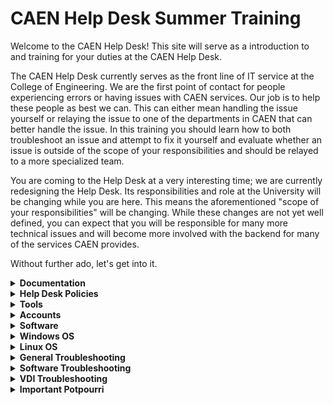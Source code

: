 <head>
    <link rel="stylesheet" type="text/css" href="index.css">
</head>

<h1>
  CAEN Help Desk Summer Training
</h1>

<p>
  Welcome to the CAEN Help Desk! This site will serve as a introduction to and training for your duties at the CAEN Help Desk.
</p>

<p>
  The CAEN Help Desk currently serves as the front line of IT service at the College of Engineering. We are the first point of contact for people experiencing errors or having issues with CAEN services. Our job is to help these people as best we can. This can either mean handling the issue yourself or relaying the issue to one of the departments in CAEN that can better handle the issue. In this training you should learn how to both troubleshoot an issue and attempt to fix it yourself and evaluate whether an issue is outside of the scope of your responsibilities and should be relayed to a more specialized team.
</p>

<p>
   You are coming to the Help Desk at a very interesting time; we are currently redesigning the Help Desk. Its responsibilities and role at the University will be changing while you are here. This means the aforementioned "scope of your responsibilities" will be changing. While these changes are not yet well defined, you can expect that you will be responsible for many more technical issues and will become more involved with the backend for many of the services CAEN provides.
</p>

<p>
  Without further ado, let's get into it.
</p>


<details>
  <summary>
    <strong>Documentation</strong>
  </summary>

  <p>
    Currently CAEN provides a great deal of documentation that is intended to explain the services we provide. Since it is likely that you do not know all of this documentation, you should spend a significant amount of time in your early employment at the Help Desk reading this documentation and becoming very familiar with it. Questions that can be answered within this documentation are 100% <strong>your responsibility</strong>. It will be expected that you can answer these questions without refering to the full-time staff.
  </p>

  <p>
    Does this mean we expect you to have the documentation memorized? Well kind of, eventually, but initially, no it does not.
  </p>

  <p>
  Does this mean we expect you to search the documentation for answers to questions you don't think you have the answer to? <strong>Yes, absolutely it does.</strong> Anytime you don't know the answer to a question, take a minute and search the documentation for an answer. You may feel as though you are making the customer wait, but that is okay. The amount of time it takes you to search through the documentation is much shorter than the amount of time it will take for one of the full-time teams to get to the issue and set aside time to address it.
  </p>

  <p>
    <strong>There are three main sources of documentation:</strong>
  </p>

  <p>
    <a href='https://caenfaq.engin.umich.edu/'>The CAEN Knowledge Base</a>
  </p>

  <p>
    This is a public source of information that CAEN has published detailing a great deal of the services CAEN provides. This is the most valuble resource at your disposal and should be the first thing you consult when you have any questions.
  </p>

  <p>
    <em>Note: Since this is a public site, you can send links to this site to customers to help explain things to the customer.</em>
  </p>

  <p>
    <a href='https://caen.engin.umich.edu'>The CAEN Homepage</a>
  </p>

  <p>
    In the drop-down menus on the top the the CAEN homepage there is more information on the services we provide. Much of this is a rehashing of the information in the Knowledge Base but there are some details presented here that may not be in the Knowledge Base. This should be your second consultation when trying to solve an issue you do not currently know how to fix.
  </p>

  <p>
    Important links to note on this page:
  </p>
  <ul>
    <li>
     Under "About" there is a link that reads "Departmental IT Support Staff," this provides a list of the departmental IT contacts for all of the major departments in the College of Engineering
    </li>
    <li>
    Under "Help & Support" on the left hand side there is a link to the CAEN "Service Status" page, this will provide you with an up-to-date list of any outages or degraded services CAEN is currently aware of
    </li>
    <li>
      Under the same section is a link to "News & Announcements," here is where you can see information about all of the major changes coming to CAEN. This will often be a great place to refer people when they are confused about or unaware of a change in CAENs operations
    </li>
  </ul>

  <p>
    <em>Note: Since this is a public site, you can send links to this site to customers to help explain things to the customer.</em>
  </p>

  <p>
    <a href='https://webservices.itcs.umich.edu/mediawiki/hotline/index.php/Main_Page'>Help Desk Wiki</a>
  </p>
  
  <p>
    This is the Help Desk's internal documentation written for students, by students (mostly). This documentation is old and infrequently updated, so take caution when referencing this documentation. If you can find the information elsewhere it is recommended that you rely on that information rather than that provided in the Wiki.
  </p>

  <p>
    The Wiki is still a great resource for referencing Help Desk policies and procedures. Any time you are questioning the steps to opening the Help Desk, or how to work the phones (suprisingly complicated), or how to open a new CAEN account or other such issues consulting the Help Desk Wiki should be the first step. If you look hard enough there is even a comprehensive guide to performing a spinning hook kick.
  </p>

  <p>
    <em>Note: Since this is an internal site you will not be able to provide customers links to these pages.</em>
  </p>
</details>

<details>
   <summary>
     <strong>Help Desk Policies</strong>
   </summary>
   <p>
    <a href='https://webservices.itcs.umich.edu/mediawiki/hotline/index.php/Policies_%26_Rules'>General Help Desk Policies</a>
   </p>
   <p>
    <strong><em text-decoration="underline">It is very important that you understand and follow the policies listed in the above link!!!</em></strong>
   </p>
   <p>
    Make sure you always follow opening, closing, and on-shift procedures.  
   </p>

   <p>
    <em>That said</em>, note the following errata, policy details that are <strong>outdated or missing from the Wiki:</strong>
    <ul>
        <li>Notes are no longer taken at Help Desk Meetings.</li>
        <li>Help Desk meetings have been on hiatus in recent semesters. Please consult an FTE re: scheduling meetings, whether there are regular weekly meetings, and other special meetings. <strong>Attendance at all Help Desk meetings is mandatory. You must inform an FTE if you cannot attend.</strong></li>
        <li>The "Google Talk client" is Google Hangouts. It is not strictly required you have it open during your shift, but it is strongly recommended. It's often the best and fastest way to communicate with your FTEs (and for them to reach you and send you important info/links), and it's useful for sharing dank memes with your fellow Help Desk colleagues. Slack is also a useful messaging tool.</li>
    </ul>

   </p>
</details>

<details>
    <summary>
        <strong>Tools</strong>
    </summary>
    <p>
        Be familiar with the various tools listed in this section. You will them in most (if not all) of your shifts.
    <ul>
        <li>
            <a href='https://webservices.itcs.umich.edu/mediawiki/hotline/index.php/Java_Account_Tool_%28JAcT%29'>JAcT (Java Account Tool)</a>: This tool enables easy access to account information for UM students and faculty (e.g. CAEN account and AFS storage status). Perhaps most importantly, JAcT allows you to make new CAEN accounts (<em>see "Accounts" section below</em>). Take special note of what to do to install or reinstall JAcT if you lose access to it (unfortunately, this tends to happen regularly).
        </li>
        <li>
            <a href='https://webservices.itcs.umich.edu/mediawiki/hotline/index.php/FootPrints'>Footprints</a>: Footprints is the CAEN Ticket database. CAEN Tickets record the issues and reports CAEN receives and allow CAEN staff to communicate with relevant clients (via email). Clients can send tickets to the Help Desk via email (caen@umich.edu) or you can make your own Ticket for issues brought up by clients in-person, over the phone, or in a chat. Tickets are assigned to a relevant team who can assist the client with their issue; you and other CAEN employees can edit tickets and send emails to clients via the ticket.
        </li>
        <li>
            <a href='https://webservices.itcs.umich.edu/mediawiki/hotline/index.php/LiveEngage'>LiveEngage</a>: LiveEngage is the chat tool CAEN uses to communicate with clients in a live chat. 
        </li>
        <li>
            <a href='https://uofmcaen.slack.com'>CAEN Slack Channel</a>: Great way to quickly contact key staff from various CAEN teams and communicate wide-spread issues (also report a ticket, a Slack post is not a substitute for a reported ticket in the case of an outage), updates, questions, announcements, etc. with individual CAEN employees or CAEN at large. Good channels to follow include but are not limited to general, hotline, outages and random (the final is mostly for the memes). 
        </li>
        <li>
            <a href='https://webservices.itcs.umich.edu/mediawiki/hotline/index.php/Phones'>Phones</a>: There are a lot of buttons on the Help Desk phones. Be sure to review here how each of them works. Always be calm and courteous when answering or making a phone call! Also, <em>don't forget to check <strong>voicemail</strong></em> if you're the one opening the Help Desk for the day.
        </li>
        <li>
            White Binders: You'll find important phone numbers, emergency contacts, info on each Footprints team, and other useful information in the White Binders scattered throughout the Help Desk. You should keep one at your desk and look through it to see what information is inside. You'll likely find yourself utilizing the binder often during your Help Desk career.
        </li>
    </ul>
    </p>
</details>

<details>
    <summary>
        <strong>Accounts</strong>
    </summary>
    <p>
        Account creation is a very common and important task you will encounter as a Help Desk employee. Therefore, it is imperative that you understand how to create an account! 
    </p>
    <p>
        You'll need to consult the links below for a comprehensive discussion on different account types, account creation procedures, and account validation, but here are the key steps to remember: 
    </p>
    <p>
        Account Creation
        <ul>
            <li><strong> Student accounts must be made in-person (students must visit the Help Desk), and students must bring a valid MCard when they visit.</strong> You will mostly be making student accounts during your job.</li>
            <li>Be sure to check account eligibility. Check student class schedules on Wolverine Access (student account) or ask an FTE for proper documentation and approval (staff and visiting scholar accounts).</li>
            <li><strong>Always</strong> remind clients that it takes up to 1-2 business days for a CAEN Account to become fully active. Sometimes new account holders are unaware of this, and it can catch them by surprise. They can check if their account is ready by logging in to any CAEN computer with their standard UM Kerberos credentials (except the CAEN computers on the upper floors of the Dude, which are usable by all students).</li>
            <li>If a student gives you any trouble or pushback for the 1-2 day policy ("But I have a project due tonight at midnight!"), respectfully assert that we cannot guarantee the account will be ready any earlier. If you'd like, you can send a ticket or message to the Account Support team asking someone to expedite the approval (but again remind the client that there's no guarantee). Alternatively, all students can access the CAEN computers on the second and third floors of the Duderstadt Center, even without a valid CAEN account.</li>
        </ul>
    </p>
    <p>
        Account Validation
        <ul>
            <li> Each semester, accounts belonging to students and staff that no longer qualify for CAEN Accounts are marked for deletion. Relevant account holders are notified their accounts will be deleted via email. Sometimes accounts are marked for deletion in error (for example, a student taking a semester off UM courses to study abroad, but with intentions to return the following semester, may have their account deleted).</li>
            <li> Clients may contact the Help Desk with questions about their account, account deletion, and the account validation email.</li>
            <li> If a client believes that their account should not be deleted, be sure to check their availability and remind them they can contest the account deletion using a link in the validation email.</li>
        </ul>
    </p>
    <p>
        Important Links
    </p>
    <p>
        <a href='https://webservices.itcs.umich.edu/mediawiki/hotline/index.php/Account_Roles_and_Eligibility'>Account Roles and Eligibility</a>: This page lists the different types of CAEN Accounts and who should get what type of account. 
    </p>
    <p>
        <a href='https://caen.engin.umich.edu/accounts/eligibility/'>Account Eligibility (Public)</a>: This is a page that outlines eligibility for a CAEN account that is made available to the public. If someone is wondering if they are eligible for an account you can direct them here.
    </p>
    <p>
        <a href='https://webservices.itcs.umich.edu/mediawiki/hotline/index.php/Account_Creation_Procedure'>Account Creation Procedure</a>: How to create each type of account!
    </p>
    <p>
        <a href='https://webservices.itcs.umich.edu/mediawiki/hotline/index.php/Account_Validation'>Account Validation</a>: Overview of the validation process. The section "Re-Validating Accounts" is most relevant to what work you might encounter at the Help Desk.
    </p>
</details>

<details>
    <summary>
        <strong>Software</strong>
    </summary>
    <p>
        There's a lot of software available on CAEN Machines. It's not uncommon for students to encounter issues accessing a particular program, find that a certain program is not available to them (due to limitations on usage defined by the license CAEN has acquired to use a program or user account restrictions). You should familiarize yourself with the links below to learn more about CAEN Software.
        <ul>
            <li>
                <a href='https://caensoftware.engin.umich.edu/all'>CAEN Software Listing</a>: All software available on CAEN Machines. Note that certain software may only be available on one of CAEN's two OSes (i.e., only on Windows CAEN or only on Linux CAEN)
            </li>
            <li>
                <a href='https://appsanywhere.engin.umich.edu/'>Apps Anywhere</a>: Lists all Windows CAEN software. Useful to access if you need to test or otherwise use any Windows CAEN software.
            </li>
            <li>
                <a href='http://caenfaq.engin.umich.edu/clse'>CAEN Lab Software Environment (CLSE)</a>: Learn more about general CAEN Software here.
            </li>
            <li>
                <a href='http://caenfaq.engin.umich.edu/license-restrictions'>License Restrictions</a>: Learn more about licenses.
            </li>
            <li>
                <a href='https://docs.google.com/a/umich.edu/forms/d/e/1FAIpQLSfGzgB7nuchNchMM3QNf2STnkVRbSJmzvcYdMW_h8TMSEhqQg/viewform'>Software Request Form</a>: Sometimes a client needs software that is either not normally available on CAEN or that their account status prevents them from accessing. If they need special access to or installation of a certain software, they can request it by filling out this form.
            </li>
        </ul>
    </p>
</details>

<details>
    <summary>
        <strong>Windows OS</strong>
    </summary>
    <p>
        Familiarize yourself with information about Windows and AFS Directories and Storage. <a href='http://caenfaq.engin.umich.edu/storage'>You can start here.</a>
    </p>
    <p>
       Otherwise just know how to function inside of Windows like a capable human and you are fine for now (more may be coming later *insert ominous dissonant chords*)
    </p>
</details>

<details>
    <summary>
        <strong>Linux OS</strong>
    </summary>
    <p>
        <a href='https://en.wikipedia.org/wiki/Linux'>Linux</a> is the second of the two operating systems that CAEN supports, besides Windows. You may have encountered and/or used Linux before through Engineering courses or personal experience. As a Help Desk employee, you should know basic Linux commands, how to find whether CAEN Linux supports a particular software, and how to handle common problems clients might have with CAEN Linux. 
    </p>
    <p> Generally, for most software issues with Linux, assign a ticket to Software Support. For more general Linux issues (problems with the general OS as opposed to a specific program), there is a UNIX and Linux Systems Team. Note well that there are a few Linux problems you may encounter that you can fix or help fix yourself. Make sure to check the link below for more details.
    </p>
    <p>
        <a href='https://webservices.itcs.umich.edu/mediawiki/hotline/index.php/Linux'>Linux at the Help Desk</a>
    </p>
    <p>
        If you want/need it: <a href='https://www-uxsup.csx.cam.ac.uk/pub/doc/suse/suse9.0/userguide-9.0/ch24s04.html'>Basic Linux Commands</a>. There are many, many resources on Linux out there. Use them if you need them!
    </p>
    <p>
        <a href='https://webservices.itcs.umich.edu/mediawiki/hotline/index.php/Redot'>Linux Redot</a> (good to know!)
    </p>
    <p>
        <a href='https://webservices.itcs.umich.edu/mediawiki/hotline/index.php/If_Redot_Doesn%27t_Fix_Linux_Problems%2C_What_Can_I_Do%3F'>If Redot Doesn't Work</a>
    </p>
</details>

<details>
    <summary>
        <strong>General Troubleshooting</strong>
    </summary>
    <p>
        Below is a list of general information you should try to acquire when a client comes to us with a problem. You might not need all of the information below for every issue, but use good judgment and get all of the important/helpful/necessary information that you can.  
    </p>
    <p>
        <strong>Technical Issues</strong>
        <ul>
            <li>
                Client's uniqname
            </li>
            <li>
            Client's affiliation with the University (Engineering student? Non-engineering student? Faculy? Staff? Other?)
            </li>
            <li>
                Time and date issue occurred/started
            </li>
            <li>
                What’s the issue?
            </li>
            <ul>
                <li>
                    Visual description
                </li>
                <li>
                    Error messages
                </li>
                <li>
                    Apps involved
                </li>
                <li>
                    Has the issue happened before?
                </li>
                <li>
                    Are there specific steps one needs to take to replicate the problem?
                </li>
                <li>
                    What has the client done already to address the issue?
                </li>
            </ul>
            <li>
                Does this happen on one machine or multiple machines?
            </li>
            <li>
                Are multiple users experiencing this problem?
            </li>
            <li>
                Was it isolated to a certain time period? Or is it still happening?
            </li>
            <li>
                Is the client using Windows or Linux?
            </li>
            <li>
                How is the client accessing CAEN?
            </li>
            <ul>
                <li>
                    VDI - Windows (see also VDI Troubleshooting section)
                </li>
                <ul>
                    <li>
                        On or off-campus?
                    </li>
                    <li>
                        Desktop App or Website?
                    </li>
                    <li>
                        Poolname? (CAEN Labs 2017, CAEN Labs 2017 On Campus, or CAEN Labs 2017 Umberto)
                    </li>
                    <li>
                        Hostname? (Have client open powershell or terminal and type ‘hostname’)
                    </li>
                    <li>
                        Server? (2fa.midesktop.it.umich.edu, midesktop.umich.edu, or caen.midesktop.it.umich.edu )
                    </li>
                </ul>
                <li>
                    VDI - Linux (see also VDI Troubleshooting section)
                </li>
                <ul>
                    <li>
                        For Mac
                    </li>
                    <ul>
                        <li>
                            What command did the client use to begin the SSH?
                        </li>
                        <li>
                            What hostname?
                        </li>
                    </ul>
                    <li>
                        For Windows
                    </li>
                    <ul>
                        <li>
                            What program did they use to open SSH? (PuTTY? Something else?)
                        </li>
                        <li>
                            What command did they use?
                        </li>
                        <li>
                            What hostname?
                        </li>
                    </ul>
                </ul>
                <li>
                    CAEN Computer
                </li>
                <ul>
                    <li>
                        Hostname? (Have client open powershell or terminal and type ‘hostname’)
                    </li>
                    <li>
                        Which building and lab/room?
                    </li>
                </ul>
            </ul>
        </ul>
    </p>
    <p>
        <strong>Account Issues</strong>
        <ul>
            <li>
                Student Eligibility
            </li>
            <ul>
                <li>
                    coe-student Account: Students should receive this type of account if:
                </li>
                <ul>
                    <li>
                        They are in the College of Engineering
                    </li>
                    <li>
                        They are in LSA and study one of the following majors:
                    </li>
                    <ul>
                        <li>
                            Computer Science
                        </li>
                        <li>
                            Applied Physics
                        </li>
                        <li>
                            Informatics
                        </li>
                        <li>
                            Geological Science (concentration in Earth System Science and Engineering)
                        </li>
                        <li>
                            Masters of Entrepreneurship
                        </li>
                    </ul>
                </ul>
                <li>
                    non-coe-student Account: Students should receive this type of account if they are not College of Engineering students or studying any major above, but are enrolled in an engineering course.
                </li>
            </ul>
            <li>
                FTE Accounts
            </li>
            <ul>
                <li>
                    You’ll need to send an email to a senior student or FTE to check the client's eligibility. Get the client's:
                </li>
                <ul>
                    <li>
                        Name
                    </li>
                    <li>
                        Uniqname
                    </li>
                    <li>
                        Department
                    </li>
                </ul>
            </ul>
            <li>
                Visiting Scholars
            </li>
            <ul>
                <li>
                    Need confirmation from their department’s HR (College of Engineering Unpaid Visitor Intake Form)
                </li>
                <li>
                    An FTE needs to handle visiting scholar account request. If no FTE is available, assign a ticket to Account Support. The subject line should be "Visiting Scholar Account Request". Include the client's:
                </li>
                <ul>
                    <li>
                        Name
                    </li>
                    <li>
                        Uniqname
                    </li>
                    <li>
                        Department
                    </li>
                    <li>
                        Advisor
                    </li>
                </ul>
            </ul>
        </ul>
    </p>
</details>

<details>
    <summary>
        <strong>Software Troubleshooting</strong>
    </summary>
    <p>
        Please consult the following links for information, known issues, and common problems with the software CAEN provides. These databases should come in handy for helping out customers with software you've never heard of before (and, of course, the software you have heard of or used).
    </p>
    <p>
        <strong>If you need/want to make a note on software not currently in either list</strong>, update the relevant HTML file (or both, if the software issue/note applies to both OSes). Please keep the software lists <em>alphabetical</em>. Use HTML to format the new listing as necessary or desired. Use the extant HTML as a reference if you need it.
    </p>
    <p>
        <a href='win_software.html'>Windows Software</a>
    </p>
    <p>
        <a href='linux_software.html'>Linux Software</a>
    </p>
</details>

<details>
    <summary>
        <strong>VDI Troubleshooting</strong>
    </summary>
    <p>Key information you should try to acquire from clients who report to us with VDI issues:
    </p>
    <p>
        <ul>
            <li>
                Preliminary Info:
            </li>
            <ul>
                <li>
                    Uniqname
                </li>
                <li>
                    What date/time did the issue start/occur?
                </li>
                <li>
                    Is the client on campus or off campus?
                </li>
                <li>
                    Visual description of issue
                </li>
                <ul>
                    <li>
                        Any error messages?
                    </li>
                </ul>
                <li>
                    Was the client using the desktop app or website?
                </li>
                <li>
                    Which connection server? (<strong>Note</strong>: possibilities are <strong>2fa.midesktop.it.umich.edu, midesktop.umich.edu,</strong> or <strong>caen.midesktop.it.umich.edu</strong>.)              </li>
                <li>
                    Pool name?
                </li>
                <li>
                    Hostname (from command line, have client run “hostname”)
                </li>
            </ul>
            <li>
                Rule out a pool issue by having them try the other pool
            </li>
            <ul>
                <li>
                    You must use the desktop client if you are testing on campus pool
                </li>
                <li>
                    Have client try to connect to the Virtual Sites pool provided by ITS
                </li>
            </ul>
            <li>
                Rule out a client issue by having the client check with the web client
            </li>
            <ul>
                <li>
                    <em>Do this for off-campus pool issues only</em>: web sessions are not allowed for on-campus, and on-campus clients won't see the option to start a web session.
                </li>
            </ul>
            <li>
                For login errors:
            </li>
            <ul>
                <li>
                    Reset the last machine the client was on
                </li>
                <li>
                    Confirm the client has enrolled in <a href='http://caenfaq.engin.umich.edu/duo/how-do-i-enroll-with-duo-two-factor-authentication'>Duo Mobile</a>
                </li>
            </ul>
        </ul>
    </p>
</details>

<details>
    <summary>
        <strong>Important Potpourri</strong>
    </summary>
    <p>
        Additional information you should know that doesn't really fit in the above categories:
    </p>
    <ul>
        <li>
            <em><strong>Good pages to bookmark</strong></em> and have handy to go on your shift include links to the tools listed in the "Tools" section of this document, links to the Phone and JAcT wiki pages, the Software Request Form, and any other page(s) you find yourself accessing frequently.
        </li>
        <li>
            <a href='https://webservices.itcs.umich.edu/mediawiki/hotline/index.php/What_We_Handle'>What CAEN Does (and Does Not) Handle</a> (These lists are NOT comprehensive!)
        </li>
        <li>
            Students looking for a CAEN Computer to use can use the computers on the second and third floors of the Duderstadt Center, even without a CAEN account. All other CAEN computers are only open to clients with valid CAEN accounts.
        </li>
        <li>
            The Apple AirPlay password is "appletv1" This should not be public information and should only be given to faculty and instructors. Do not just give this to anybody.
        </li>
        <li>
            <a href='https://webservices.itcs.umich.edu/mediawiki/hotline/index.php/GroundWorks'>GroundWorks</a> ("Hi, I need to print a poster. . .")
        </li>
        <li>
            <a href='https://webservices.itcs.umich.edu/mediawiki/hotline/index.php/Logging_Hours'>How to Log Hours</a> (No logged hours, no pay!)
        </li>
    </ul>
</details>
